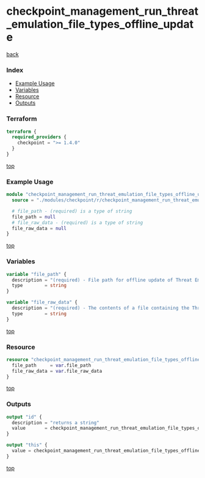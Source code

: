 # checkpoint_management_run_threat_emulation_file_types_offline_update

[back](../checkpoint.md)

### Index

- [Example Usage](#example-usage)
- [Variables](#variables)
- [Resource](#resource)
- [Outputs](#outputs)

### Terraform

```terraform
terraform {
  required_providers {
    checkpoint = ">= 1.4.0"
  }
}
```

[top](#index)

### Example Usage

```terraform
module "checkpoint_management_run_threat_emulation_file_types_offline_update" {
  source = "./modules/checkpoint/r/checkpoint_management_run_threat_emulation_file_types_offline_update"

  # file_path - (required) is a type of string
  file_path = null
  # file_raw_data - (required) is a type of string
  file_raw_data = null
}
```

[top](#index)

### Variables

```terraform
variable "file_path" {
  description = "(required) - File path for offline update of Threat Emulation file types, the file path should be on the management machine."
  type        = string
}

variable "file_raw_data" {
  description = "(required) - The contents of a file containing the Threat Emulation file types."
  type        = string
}
```

[top](#index)

### Resource

```terraform
resource "checkpoint_management_run_threat_emulation_file_types_offline_update" "this" {
  file_path     = var.file_path
  file_raw_data = var.file_raw_data
}
```

[top](#index)

### Outputs

```terraform
output "id" {
  description = "returns a string"
  value       = checkpoint_management_run_threat_emulation_file_types_offline_update.this.id
}

output "this" {
  value = checkpoint_management_run_threat_emulation_file_types_offline_update.this
}
```

[top](#index)